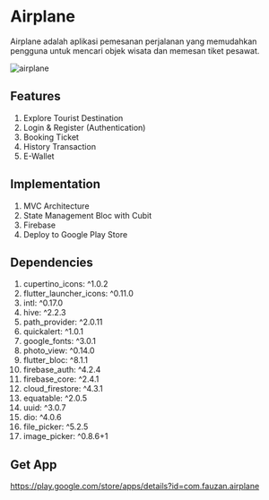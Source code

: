 # Airplane

Airplane adalah aplikasi pemesanan perjalanan yang memudahkan pengguna untuk mencari objek wisata dan memesan tiket pesawat.

![airplane](https://user-images.githubusercontent.com/74108522/215240349-c7099657-ebfa-4d2e-8040-353a0c7eb138.png)

## Features

1. Explore Tourist Destination
2. Login & Register (Authentication)
3. Booking Ticket
4. History Transaction
5. E-Wallet

## Implementation

1. MVC Architecture
2. State Management Bloc with Cubit
3. Firebase
4. Deploy to Google Play Store

## Dependencies

1.	cupertino_icons: ^1.0.2
2.	flutter_launcher_icons: ^0.11.0
3.	intl: ^0.17.0
4.	hive: ^2.2.3
5.	path_provider: ^2.0.11
6.	quickalert: ^1.0.1
7.	google_fonts: ^3.0.1
8.	photo_view: ^0.14.0
9.	flutter_bloc: ^8.1.1
10.	firebase_auth: ^4.2.4
11.	firebase_core: ^2.4.1
12.	cloud_firestore: ^4.3.1
13.	equatable: ^2.0.5
14.	uuid: ^3.0.7
15.	dio: ^4.0.6
16.	file_picker: ^5.2.5
17.	image_picker: ^0.8.6+1

## Get App

https://play.google.com/store/apps/details?id=com.fauzan.airplane
 
